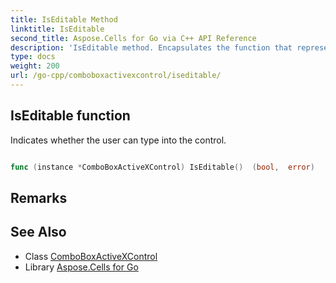 ```yaml
---
title: IsEditable Method 
linktitle: IsEditable
second_title: Aspose.Cells for Go via C++ API Reference
description: 'IsEditable method. Encapsulates the function that represents iseditable in Go.'
type: docs
weight: 200
url: /go-cpp/comboboxactivexcontrol/iseditable/
---
```


## IsEditable function

Indicates whether the user can type into the control.

```go

func (instance *ComboBoxActiveXControl) IsEditable()  (bool,  error) 

```

## Remarks


## See Also

* Class [ComboBoxActiveXControl](../)
* Library [Aspose.Cells for Go](../../)
